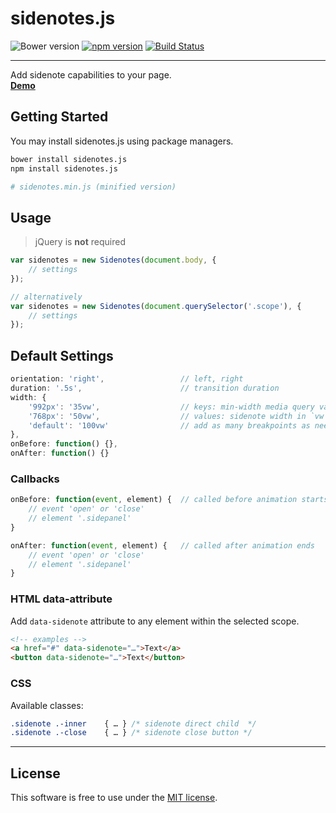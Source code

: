 # sidenotes.js
![Bower version](https://img.shields.io/bower/v/sidenotes.js.svg?style=flat)
[![npm version](https://img.shields.io/npm/v/sidenotes.js.svg?style=flat)](https://www.npmjs.com/package/sidenotes.js)
[![Build Status](https://travis-ci.org/bcorreia/sidenotes.js.svg?branch=master)](https://travis-ci.org/bcorreia/sidenotes.js)

---
Add sidenote capabilities to your page.<br />
[**Demo**](http://bcorreia.com/projects/sidenotes.js/src/demo.html)

## Getting Started
You may install sidenotes.js using package managers.<br />
```bash
bower install sidenotes.js
npm install sidenotes.js

# sidenotes.min.js (minified version)
```

## Usage
> jQuery is **not** required

```javascript
var sidenotes = new Sidenotes(document.body, {
    // settings
});

// alternatively
var sidenotes = new Sidenotes(document.querySelector('.scope'), {
    // settings
});
```

## Default Settings
```javascript
orientation: 'right',                 // left, right
duration: '.5s',                      // transition duration
width: {
    '992px': '35vw',                  // keys: min-width media query values
    '768px': '50vw',                  // values: sidenote width in `vw or px`
    'default': '100vw'                // add as many breakpoints as needed
},
onBefore: function() {},
onAfter: function() {}
```

### Callbacks
```javascript
onBefore: function(event, element) {  // called before animation starts
    // event 'open' or 'close'
    // element '.sidepanel'
}

onAfter: function(event, element) {   // called after animation ends
    // event 'open' or 'close'
    // element '.sidepanel'
}
```

### HTML data-attribute
Add `data-sidenote` attribute to any element within the selected scope.
```html
<!-- examples -->
<a href="#" data-sidenote="…">Text</a>
<button data-sidenote="…">Text</button>
```

### CSS
Available classes:
```css
.sidenote .-inner    { … } /* sidenote direct child  */
.sidenote .-close    { … } /* sidenote close button */
```
---

## License
This software is free to use under the [MIT license](https://github.com/bcorreia/sidenotes.js/blob/master/license.md).
